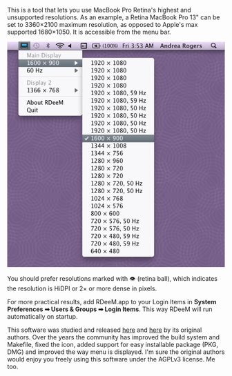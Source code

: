 This is a tool that lets you use MacBook Pro Retina's highest and unsupported resolutions.
As an example, a Retina MacBook Pro 13" can be set to 3360×2100 maximum resolution, as
opposed to Apple's max supported 1680×1050. It is accessible from the menu bar.

![rdm-screenshot](img/RDeeM_snowleopard.png)

You should prefer resolutions marked with 👁️ (retina ball), which indicates the
resolution is HiDPI or 2× or more dense in pixels.

For more practical results, add RDeeM.app to your Login Items in
**System Preferences ➡ Users & Groups ➡ Login Items**.
This way RDeeM will run automatically on startup.

This software was studied and released
[here](http://garethjenkins.com/2012/07/01/investigating-a-high-resolution-retina-utility-for-macbook-pro-1x-and-2x-modes/#comment-623)
and [here](http://www.reddit.com/r/apple/comments/vi9yf/set_your_retina_macbook_pros_resolution_to/)
by its original authors. Over the years the community has improved the build
system and Makefile, fixed the icon, added support for easy installable package
(PKG, DMG) and improved the way menu is displayed.  I'm sure the original
authors would enjoy you freely using this software under the AGPLv3 license.
Me too.
